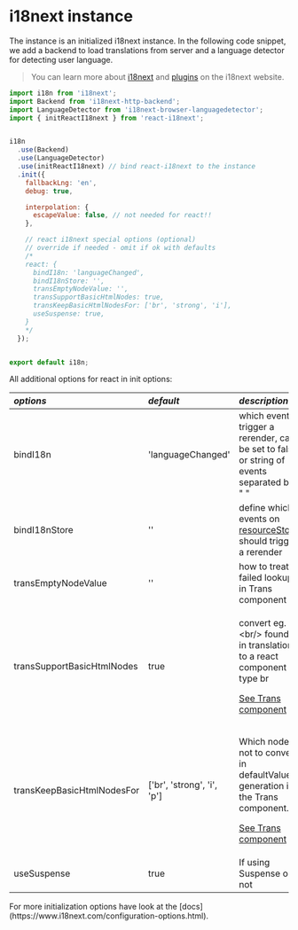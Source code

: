 # i18next instance

The instance is an initialized i18next instance. In the following code snippet, we add a backend to load translations from server and a language detector for detecting user language.

> You can learn more about [i18next](http://i18next.com) and [plugins](https://www.i18next.com/plugins-and-utils.html#plugins) on the i18next website.

```javascript
import i18n from 'i18next';
import Backend from 'i18next-http-backend';
import LanguageDetector from 'i18next-browser-languagedetector';
import { initReactI18next } from 'react-i18next';


i18n
  .use(Backend)
  .use(LanguageDetector)
  .use(initReactI18next) // bind react-i18next to the instance
  .init({
    fallbackLng: 'en',
    debug: true,

    interpolation: {
      escapeValue: false, // not needed for react!!
    },

    // react i18next special options (optional)
    // override if needed - omit if ok with defaults
    /*
    react: {
      bindI18n: 'languageChanged',
      bindI18nStore: '',
      transEmptyNodeValue: '',
      transSupportBasicHtmlNodes: true,
      transKeepBasicHtmlNodesFor: ['br', 'strong', 'i'],
      useSuspense: true,
    }
    */
  });


export default i18n;
```

All additional options for react in init options:

<table>
  <thead>
    <tr>
      <th style="text-align:left"><em><b>options</b></em>
      </th>
      <th style="text-align:left"><em><b>default</b></em>
      </th>
      <th style="text-align:left"><em><b>description</b></em>
      </th>
    </tr>
  </thead>
  <tbody>
    <tr>
      <td style="text-align:left">bindI18n</td>
      <td style="text-align:left">&apos;languageChanged&apos;</td>
      <td style="text-align:left">which events trigger a rerender, can be set to false or string of events
        separated by &quot; &quot;</td>
    </tr>
    <tr>
      <td style="text-align:left">bindI18nStore</td>
      <td style="text-align:left">&apos;&apos;</td>
      <td style="text-align:left">define which events on <a href="https://www.i18next.com/overview/api#store-events">resourceStore</a> should
        trigger a rerender</td>
    </tr>
    <tr>
      <td style="text-align:left">transEmptyNodeValue</td>
      <td style="text-align:left">&apos;&apos;</td>
      <td style="text-align:left">how to treat failed lookups in Trans component</td>
    </tr>
    <tr>
      <td style="text-align:left">transSupportBasicHtmlNodes</td>
      <td style="text-align:left">true</td>
      <td style="text-align:left">
        <p>convert eg. &lt;br/&gt; found in translations to a react component of
          type br</p>
        <p></p>
        <p><a href="trans-component.md#using-for-simple-html-elements-in-translations-v-10-4-0">See Trans component</a>
        </p>
      </td>
    </tr>
    <tr>
      <td style="text-align:left">transKeepBasicHtmlNodesFor</td>
      <td style="text-align:left">[&apos;br&apos;, &apos;strong&apos;, &apos;i&apos;, &apos;p&apos;]</td>
      <td
      style="text-align:left">
        <p>Which nodes not to convert in defaultValue generation in the Trans component.</p>
        <p></p>
        <p><a href="trans-component.md#using-for-simple-html-elements-in-translations-v-10-4-0">See Trans component</a>
        </p>
        </td>
    </tr>
    <tr>
      <td style="text-align:left">useSuspense</td>
      <td style="text-align:left">true</td>
      <td style="text-align:left">If using Suspense or not</td>
    </tr>
  </tbody>
</table>For more initialization options have look at the [docs](https://www.i18next.com/configuration-options.html).

